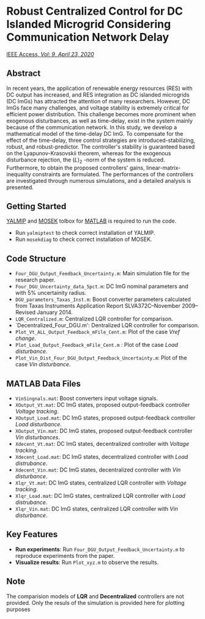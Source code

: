 # Robust Centralized Control for DC Islanded Microgrid Considering Communication Network Delay
[IEEE Access, *Vol: 9*, *April 23, 2020*]([https://doi.org/10.1177/0142331219884804](https://doi.org/10.1109/ACCESS.2020.2989777))

## Abstract
In recent years, the application of renewable energy resources (RES) with DC output has increased, and RES integration as DC islanded microgrids (DC ImGs) has attracted the attention of many researchers. However, DC ImGs face many challenges, and voltage stability is extremely critical for efficient power distribution. This challenge becomes more prominent when exogenous disturbances, as well as time-delay, exist in the system mainly because of the communication network. In this study, we develop a mathematical model of the time-delay DC ImG. To compensate for the effect of the time-delay, three control strategies are introduced-stabilizing, robust, and robust-predictor. The controller's stability is guaranteed based on the Lyapunov-Krasovskii theorem, whereas for the exogenous disturbance rejection, the $\mathcal(L)_2$ -norm of the system is reduced. Furthermore, to obtain the proposed controllers' gains, linear-matrix-inequality constraints are formulated. The performances of the controllers are investigated through numerous simulations, and a detailed analysis is presented.

## Getting Started
[YALMIP](https://yalmip.github.io/) and [MOSEK](https://www.mosek.com/) tolbox for [MATLAB](https://www.mathworks.com/?s_tid=gn_logo) is required to run the code.
* Run `yalmiptest` to check correct installation of YALMIP.
* Run `mosekdiag` to check correct installation of MOSEK.

## Code Structure
* `Four_DGU_Output_Feedback_Uncertainty.m`: Main simulation file for the research paper.
* `Four_DGU_Uncertainty_data_5pct.m`: DC ImG nominal parameters and with 5% uncertainity radius.
* `DGU_parameters_Taxas_Inst.m`: Boost converter parameters calculated from Taxas Instruments Application 
 Report SLVA372C–November 2009–Revised January 2014.
* `LQR_Centralized.m`: Centralized LQR controller for comparison.
* `Decentralized_Four_DGU.m': Dentralized LQR controller for comparison.
* `Plot_Vt_ALL_Output_Feedback_mFile_Cent.m`: Plot of the case *Vref change*.
* `Plot_Load_Output_Feedback_mFile_Cent.m` : Plot of the case *Load disturbance*.
* `Plot_Vin_Dist_Four_DGU_Output_Feedback_Uncertainty.m`: Plot of the case *Vin disturbance*. 

## MATLAB Data Files
* `VinSingnals.mat`: Boost converters input voltage signals.
* `XOutput_Vt.mat`: DC ImG states, proposed output-feedback controller *Voltage tracking*.
* `XOutput_Load.mat`: DC ImG states, proposed output-feedback controller *Load disturbance*.
* `XOutput_Vin.mat`: DC ImG states, proposed output-feedback controller *Vin disturbances*.
* `Xdecent_Vt.mat`: DC ImG states, decentralized controller with *Voltage tracking*.
* `Xdecent_Load.mat`: DC ImG states, decentralized controller with *Load distrubance*.
* `Xdecent_Vin.mat`: DC ImG states, decentralized controller with *Vin disturbance*.
* `Xlqr_Vt.mat`: DC ImG states, centralized LQR controller with *Voltage tracking*.
* `Xlqr_Load.mat`: DC ImG states, centralized LQR controller with *Load distrubance*.
* `Xlqr_Vin.mat`: DC ImG states, centralized LQR controller with *Vin disturbance*.


## Key Features
* **Run experiments**: Run `Four_DGU_Output_Feedback_Uncertainty.m` to reproduce experiments from the paper.
* **Visualize results**: Run `Plot_xyz.m` to observe the results.

## Note
The comparision models of **LQR** and **Decentralized** controllers are not provided. Only the resuls of the simulation is provided here for plotting purposes
